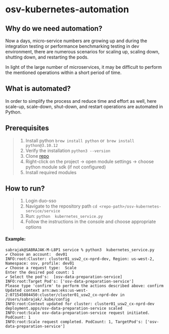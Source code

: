 # osv-kubernetes-automation

## Why do we need automation?
Now a days, micro-service numbers are growing up and during the integration testing or performance benchmarking testing in dev environment, there are numerous scenarios for scaling up, scaling down, shutting down, and restarting the pods.

In light of the large number of microservices, it may be difficult to perform the mentioned operations within a short period of time.


## What is automated?
In order to simplify the process and reduce time and effort as well, here scale-up, scale-down, shut-down, and restart operations are automated in Python. 


## Prerequisites
> 1. Install python `brew install python` or` brew install python@3.10.12`
> 2. Verify the installation `python3 --version`
> 3. Clone [repo](https://github.com/sabrajak/osv-kubernetes-automation.git)
> 4. Right-click on the project -> open module settings -> choose python module sdk (if not configured)
> 5. Install required modules

## How to run?
> 1. Login duo-sso
> 2. Navigate to the repository path `cd <repo-path>/osv-kubernetes-service/service`
> 3. Run: `python  kubernetes_service.py`
> 4. Follow the instructions in the console and choose appropriate options


#### Example:
```
sabrajak@SABRAJAK-M-L8P1 service % python3  kubernetes_service.py
✔ Choose an account:  dev01
INFO:root:Cluster: cluster01_usw2_cx-nprd-dev, Region: us-west-2, Namespace: osv, profile: dev01
✔ Choose a request type:  Scale
Enter the desired pod count: 1
✔ Select the pod's:  [osv-data-preparation-service]
INFO:root:Target Pod's: ['osv-data-preparation-service']
Please type 'confirm' to perform the actions described above: confirm
Updated context arn:aws:eks:us-west-2:071545084450:cluster/cluster01_usw2_cx-nprd-dev in /Users/sabrajak/.kube/config
INFO:root:Context updated for cluster: cluster01_usw2_cx-nprd-dev
deployment.apps/osv-data-preparation-service scaled
INFO:root:Scale osv-data-preparation-service request initiated. PodCount: 1
INFO:root:Scale request completed. PodCount: 1, TargetPod's: ['osv-data-preparation-service']
```

